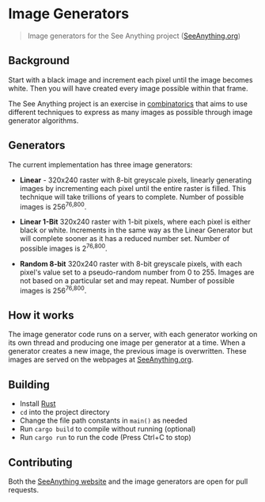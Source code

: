 # Image Generators

> Image generators for the See Anything project ([SeeAnything.org](http://seeanything.org/))

## Background

Start with a black image and increment each pixel until the image becomes white. Then you will have created every image possible within that frame. 

The See Anything project is an exercise in [combinatorics](https://en.wikipedia.org/wiki/Combinatorics) that aims to use different techniques to express as many images as possible through image generator algorithms.

## Generators

The current implementation has three image generators:

* **Linear** - 320x240 raster with 8-bit greyscale pixels, linearly generating images by incrementing each pixel until the entire raster is filled. This technique will take trillions of years to complete. Number of possible images is 256<sup>76,800</sup>.

* **Linear 1-Bit** 320x240 raster with 1-bit pixels, where each pixel is either black or white. Increments in the same way as the Linear Generator but will complete sooner as it has a reduced number set. Number of possible images is 2<sup>76,800</sup>.

* **Random 8-bit**  320x240 raster with 8-bit greyscale pixels, with each pixel's value set to a pseudo-random number from 0 to 255. Images are not based on a particular set and may repeat. Number of possible images is 256<sup>76,800</sup>.

## How it works

The image generator code runs on a server, with each generator working on its own thread and producing one image per generator at a time. When a generator creates a new image, the previous image is overwritten. These images are served on the webpages at [SeeAnything.org](http://seeanything.org/).

## Building

* Install [Rust](https://www.rust-lang.org/)
* `cd` into the project directory
* Change the file path constants in `main()` as needed 
* Run `cargo build` to compile without running (optional)
* Run `cargo run` to run the code (Press Ctrl+C to stop)

## Contributing

Both the [SeeAnything website](https://github.com/SeeAnything/seeanything.org) and the image generators are open for pull requests.
